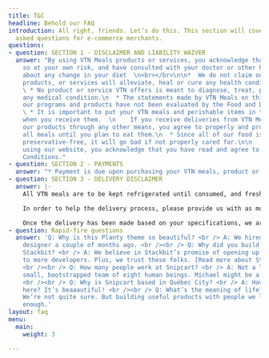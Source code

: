 ```yaml
---
title: T&C
headline: Behold our FAQ
introduction: All right, friends. Let’s do this. This section will cover basic, frequently
  asked questions for e-commerce merchants.
questions:
- question: SECTION 1 - DISCLAIMER AND LIABILITY WAIVER
  answer: "By using VTN Meals products or services, you acknowledge that you are doing
    so at your own risk, and have consulted with your doctor or other health professional
    about any change in your diet  \n<br></br>\n\n*  We do not claim our meal program,
    products, or services will alleviate, heal or cure any health condition or symptom.\n
    \ * No product or service VTN offers is meant to diagnose, treat, prevent or cure
    any medical condition.\n  * The statements made by VTN Meals on this website and
    our programs and products have not been evaluated by the Food and Drug Administration.\n
    \ * It is important to put your VTN meals and perishable items in the refrigerator
    when you receive them.  \n    If you receive deliveries from VTN Meals or receive
    our products through any other means, you agree to properly and promptly refrigerate
    all meals until you plan to eat them.\n  * Since all of our food is fresh and
    preservative-free, it will go bad if not properly cared for.\n\n    Finally, by
    using our website, you acknowledge that you have read and agree to our Terms &
    Conditions."
- question: SECTION 2 - PAYMENTS
  answer: "* Payment is due upon purchasing your VTN meals, product or program online, and prior to the delivery of any products"
- question: SECTION 3 - DELIVERY DISCLAIMER
  answer: |-
    All VTN meals are to be kept refrigerated until consumed, and freshness cannot be not guaranteed past the 3rd day upon receipt. It is up to the client to maintain freshness once received. We will do our best to deliver your meals to you in accordance with your specifications. However, if you are not home to receive the order or there is no safe place to leave it, we will bring your order back to our kitchen. We cannot guarantee a re-delivery.

    In order to help the delivery process, please provide us with as much information as you can to help us locate your home, business or apartment. We will not be liable if unclear delivery information causes you to miss your order.

    Once the delivery has been made based on your specifications, we are no longer responsible for any damage or delay on part of other persons, circumstances, or for the security of its contents. If you think the contents have been tampered with, please let us know as soon as possible so we can find a more suitable arrangement for the next delivery.
- question: Rapid-fire questions
  answer: 'Q: Why is this Planty theme so beautiful? <br /> A: We hired our first
    designer a couple of months ago. <br /><br /> Q: Why did you build a theme for
    Stackbit? <br /> A: We believe in Stackbit’s promise of opening up the JAMstack
    to more developers. Plus, we trust these folks. [Read more about Stackbit](http://bit.ly/2YAvGix).
    <br /><br /> Q: How many people work at Snipcart? <br /> A: Not a lot! We’re a
    small, bootstrapped team of eight human beings. Michael might be a robot, though.
    <br /><br /> Q: Why is Snipcart based in Québec City? <br /> A: Have you been
    here? It’s beaaautiful! <br /><br /> Q: What’s the meaning of life? <br /> A:
    We’re not quite sure. But building useful products with people we love feels meaningful
    enough.'
layout: faq
menu:
  main:
    weight: 3

---
```


